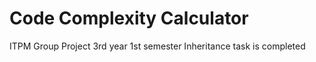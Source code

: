 # Code Complexity Calculator
ITPM Group Project 3rd year 1st semester
Inheritance task is completed
